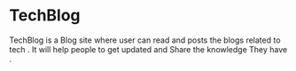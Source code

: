 # TechBlog
TechBlog is a Blog site where user can read and posts the blogs related to tech . It will help people to get updated and Share the knowledge  They have .

